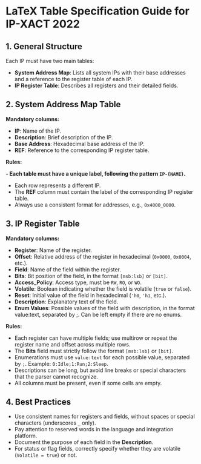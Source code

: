# LaTeX Table Specification Guide for IP-XACT 2022

## 1. General Structure

Each IP must have two main tables:

- **System Address Map**: Lists all system IPs with their base addresses and a reference to the register table of each IP.
- **IP Register Table**: Describes all registers and their detailed fields.

## 2. System Address Map Table

**Mandatory columns:**

- **IP**: Name of the IP.
- **Description**: Brief description of the IP.
- **Base Address**: Hexadecimal base address of the IP.
- **REF**: Reference to the corresponding IP register table.

**Rules:**

**- Each table must have a unique label, following the pattern `IP-{NAME}`.**
- Each row represents a different IP.
- The **REF** column must contain the label of the corresponding IP register table.
- Always use a consistent format for addresses, e.g., `0x4000_0000`.

## 3. IP Register Table

**Mandatory columns:**

- **Register**: Name of the register.
- **Offset**: Relative address of the register in hexadecimal (`0x0000`, `0x0004`, etc.).
- **Field**: Name of the field within the register.
- **Bits**: Bit position of the field, in the format `[msb:lsb]` or `[bit]`.
- **Access_Policy**: Access type, must be `RW`, `RO`, or `WO`.
- **Volatile**: Boolean indicating whether the field is volatile (`true` or `false`).
- **Reset**: Initial value of the field in hexadecimal (`'h0`, `'h1`, etc.).
- **Description**: Explanatory text of the field.
- **Enum Values**: Possible values of the field with description, in the format value:text, separated by ;. Can be left empty if there are no enums.

**Rules:**

- Each register can have multiple fields; use multirow or repeat the register name and offset across multiple rows.
- The **Bits** field must strictly follow the format `[msb:lsb]` or `[bit]`.
- Enumerations must use `value:text` for each possible value, separated by `;`. Example: `0:Idle;1:Run;2:Sleep`.
- Descriptions can be long, but avoid line breaks or special characters that the parser cannot recognize.
- All columns must be present, even if some cells are empty.

## 4. Best Practices

- Use consistent names for registers and fields, without spaces or special characters (underscores `_` only).
- Pay attention to reserved words in the language and integration platform.
- Document the purpose of each field in the **Description**.
- For status or flag fields, correctly specify whether they are volatile (`Volatile = true`) or not.
